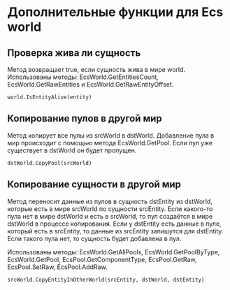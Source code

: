 # Дополнительные функции для Ecs world

## Проверка жива ли сущность

Метод возвращает true, если сущность жива в мире world. Использованы методы: EcsWorld.GetEntitiesCount, EcsWorld.GetRawEntities и EcsWorld.GetRawEntityOffset.

```
world.IsEntityAlive(entity)
```

## Копирование пулов в другой мир

Метод копирует все пулы из srcWorld в dstWorld. Добавление пула в мир происходит с помощью метода EcsWorld.GetPool. Если пул уже существует в dstWorld он будет пропущен.

```
dstWorld.CopyPool(srcWorld)
```

## Копирование сущности в другой мир

Метод переносит данные из пулов в сущность dstEntity из dstWorld, которые есть в мире srcWorld по сущности srcEntity. Если какого-то пула нет в мире dstWorld и есть в srcWorld, то пул создаётся в мире dstWorld в процессе копирования. Если у dstEntity есть данные в пуле, который есть в srcEntity, то данные из srcEntity запишутся для dstEntity. Если такого пула нет, то сущность будет добавлена в пул.

Использованы методы: EcsWorld.GetAllPools, EcsWorld.GetPoolByType, EcsWorld.GetPool, EcsPool.GetComponentType, EcsPool.GetRaw, EcsPool.SetRaw, EcsPool.AddRaw.

```
srcWorld.CopyEntityInOtherWorld(srcEntity, dstWorld, dstEntity)
```
